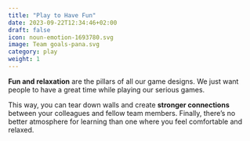 ```yaml
---
title: "Play to Have Fun"
date: 2023-09-22T12:34:46+02:00
draft: false
icon: noun-emotion-1693780.svg
image: Team goals-pana.svg
category: play
weight: 1
---
```


**Fun and relaxation** are the pillars of all our game designs. We just want people to have a great time while playing our serious games.

This way, you can tear down walls and create **stronger connections** between your colleagues and fellow team members. Finally, there’s no better atmosphere for learning than one where you feel comfortable and relaxed.
